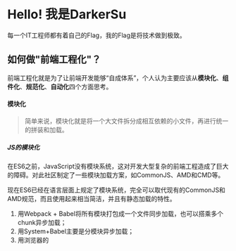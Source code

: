 # Hello! 我是DarkerSu

每一个IT工程师都有着自己的Flag，我的Flag是将技术做到极致。

## 如何做"前端工程化"？

前端工程化就是为了让前端开发能够“自成体系”，个人认为主要应该从**模块化**、**组件化**、**规范化**、**自动化**四个方面思考。

#### 模块化

> 简单来说，模块化就是将一个大文件拆分成相互依赖的小文件，再进行统一的拼装和加载。

##### JS的模块化

在ES6之前，JavaScript没有模块系统，这对开发大型复杂的前端工程造成了巨大的障碍。对此社区制定了一些模块加载方案，如CommonJS、AMD和CMD等。

现在ES6已经在语言层面上规定了模块系统，完全可以取代现有的CommonJS和AMD规范，而且使用起来相当简洁，并且有静态加载的特性。

1. 用Webpack + Babel将所有模块打包成一个文件同步加载，也可以搭乘多个chunk异步加载；
2. 用System+Babel主要是分模块异步加载；
3. 用浏览器的<script type="module">加载。

##### css的模块化

虽然SASS、LESS、Stylus等预处理器实现了CSS的文件拆分，但没有解决CSS模块化的一个重要问题：选择器的全局污染问题。

按道理，一个模块化的文件应该要隐藏内部作用域，只暴露少量接口给使用者。而按照目前预处理器的方式，导入一个CSS模块后，已存在的样式有被覆盖的风险。虽然重写样式是CSS的一个优势，但这并不利于多人协作。

为了避免全局选择器的冲突，需要制定CSS命名风格：

- BEM风格
- Bootstrap风格
- ...

但是这毕竟是弱约束。

从工具层面，社区又创造出Shadow DOM、CSS in JS和CSS Modules三种解决方案。

- Shadow DOM是WebComponents的标准。它能解决全局污染问题，但目前很多浏览器不兼容，对我们来说还很久远；
- CSS in JS是彻底抛弃CSS，使用JS或JSON来写样式。这种方法很激进，不能利用现有的CSS技术，而且处理伪类等问题比较困难；
- CSS Modules仍然使用CSS，只是让JS来管理依赖。它能够最大化地结合CSS生态和JS模块化能力，目前来看是最好的解决方案。Vue的scoped style也算是一种。

##### 资源的模块化

Webpack的强大之处不仅仅在于它统一了JS的各种模块系统，更重要的是它的万能模块加载理念，即所有的资源都可以且也应该模块化。

资源模块化后，优点是：

- **依赖关系单一化**。所有CSS和图片等资源的依赖关系统一走JS路线，无需额外处理CSS预处理器的依赖关系，也不需处理代码迁移时的图片合并、字体图片等路径问题；
- **资源处理集成化**。现在可以用loader对各种资源做各种事情，比如复杂的vue-loader等等；
- **项目结构清晰化**。使用Webpack后，你的项目结构总可以表示成这样的函数： dest = webpack(src, config)。

#### 组件化

> **组件化≠模块化**。模块化只是在文件层面上，对代码或资源的拆分；而组件化是在设计层面上，对UI（用户界面）的拆分。

页面上所有的东西都是组件。页面是个大型组件，可以拆成若干个中型组件，然后中型组件还可以再拆，拆成若干个小型组件，小型组件也可以再拆，直到拆成DOM元素为止。DOM元素可以看成是浏览器自身的组件，作为组件的基本单元。

传统前端框架/类库的思想是先组织DOM，然后把某些可复用的逻辑封装成组件来操作DOM，是DOM优先；而组件化框架/类库的思想是先来构思组件，然后用DOM这种基本单元结合相应逻辑来实现组件，是组件优先。这是两者本质的区别。

其次，组件化实际上是一种按照模板(HTML)+样式(CSS)+逻辑(JS)三位一体的形式**对面向对象的进一步抽象。**

所以我们除了封装组件本身，还要合理处理组件之间的关系，比如 **（逻辑）继承**、**（样式）扩展**、**（模板）嵌套**和**包含**等，这些关系都可以归为**依赖**。

目前市面上的组件化框架很多，主要的有Vue、React、Angular。

#### 规范化

规范化其实是工程化中很重要的一个部分，项目初期规范制定的好坏会直接影响到后期的开发质量。

比如：

**（1）目录结构的制定**

​    目录结构的合理设定，能为项目带来很多优点：

- 有助于提高项目的逻辑结构合理性；
- 对应扩展和合作；

- 方便资源的统一定位管理。

**（2）编码规范**

制定一套良好的编码规范可以增强团队开发协作、提高代码质量。
 推荐参考**aotu**打造的[前端代码规范](https://links.jianshu.com/go?to=https%3A%2F%2Fguide.aotu.io%2Fdocs%2Findex.html)。

编码规范包括

- HTML规范。

  基于 W3C、苹果开发者 等官方文档，并结合团队业务和开发过程中总结的规范约定，让页面HTML代码更具语义性。

- CSS规范。

  统一规范团队 CSS 代码书写风格和使用 CSS 预编译语言语法风格，提供常用媒体查询语句和浏览器私有属性引用，并从业务层面统一规范常用模块的引用。

- JS规范。

  统一规范团队 CSS 代码书写风格和使用 CSS 预编译语言语法风格，提供常用媒体查询语句和浏览器私有属性引用，并从业务层面统一规范常用模块的引用。

- 图片规范。

  了解各种图片格式特性，根据特性制定图片规范，包括但不限于图片的质量约定、图片引入方式、图片合并处理等，旨在从图片层面优化页面性能。

- 命名规范。

  从 目录、图片、HTML/CSS文件、ClassName 的命名等层面约定规范团队的命名习惯，增强团队代码的可读性。

**（3）前后端接口规范**

“基于 Ajax 带来的 SPA 时代”，这种模式下，前后端的分工非常清晰，前后端的关键协作点是 Ajax 接口，引发一个重要问题：前后端的对接界面双方却关注甚少，没有任何接口约定规范情况下各自撸起袖子就是干，导致我们在产品项目开发过程中，前后端的接口联调对接工作量占比在30%-50%左右，甚至会更高。往往前后端接口联调对接及系统间的联调对接都是整个产品项目研发的软肋。

接口规范主要初衷就是规范约定先行，尽量避免沟通联调产生的不必要的问题，让大家身心愉快地专注于各自擅长的领域。

那么，对于这一SPA阶段，前后端分离有几个重要的关注挑战：

- 职责分离

  1. 前后端仅仅通过异步接口(AJAX/JSONP)来编程；
  2. 前后端都各自有自己的开发流程，构建工具，测试集合；
  3. 关注点分离，前后端变得相对独立并松耦合。

  | 后端         | 前端               |
  | ------------ | ------------------ |
  | 提供数据     | 接收数据，返回数据 |
  | 处理业务逻辑 | 处理渲染逻辑       |

- 规范原则

  1. 接口返回数据即显示，前端仅做渲染逻辑处理；
  2. 渲染逻辑禁止跨多个接口调用；
  3. 前端关注交互、渲染逻辑，尽量避免业务逻辑处理的出现；
  4. 请求响应传输数据格式：JSON，JSON数据尽量简单轻量，避免多级JSON的出现；

- 响应格式

  1. 响应基本格式及处理状态值的规范。
     - 基本响应格式
     - 列表响应格式
  2. 特殊内容
     - 下拉框、复选框、单选框统一由后端逻辑判定选中返回给前端展示；
     - 关于Boolean类型，JSON数据传输中一律使用1/0来标示，1为是/True，0为否/False
     - 关于日期类型，JSON数据传输中一律使用字符串，具体日期格式因业务而定；

**（4）文档规范**

**（5）组件管理**

**（6）git分支管理**

**（7）commit描述规范**

**（8）视觉图标规范**

...

#### 自动化

前端工程化的很多脏活累活都应该交给自动化工具来完成。

- 图标合并
- 持续集成
- 自动化构建
- 自动化部署
- 自动化测试

## IDE

> IDE (Integrated Development Environment，**集成开发环境**）是含代码编辑、关键词高亮、智能感应、智能纠错、格式美化、版本管理等功能于一身的“**高级代码编辑器**”

**每个IT工程师都要有自己趁手的IDE，它是我们的武器**

**VSCode 是我日常使用编辑器** 微软出品的轻量级（相对于 Visual Studio 来说）编辑器

- 如果你要走大牛、大咖、逼格的路线，就用 Webstorm
- 如果你走普通、屌丝、低调路线，就用 Sublime
- 如果你走小清新、个性路线，就用 VSCode 或者 Atom
- 如果你面试，最好有一个用的熟悉，其他都会一点

:::warning

**最后注意**：千万不要说你使用 Dreamweaver 或者 notepad++ 写前端代码，会被人鄙视的。

如果你不做 .NET 也不要用 Visual Studio ，不做 Java 也不要用 Eclipse。

Dreamweaver是曾经网页制作的王牌IDE，推崇“**所见即所得**”，用拖拽控件的方式进行网页开发。

但是近几年，**前端开发技术、形式已经发生了根本性的变化**, Dreamweaver现在不是前端开发工程师的主流选择了。

:::

## Visual Studio Code简介

> Visual Studio Code简称VS Code，来自微软公司

![image-20201229212321868](https://i.loli.net/2020/12/29/VTeFb5C2WL8MuQd.png)

**优点:内置功能非常丰富、插件全且安装简单、轻量、有MAC版本**

### VSCode颜色主题

- vs code提供了不同风格的颜色主题
- 在文件→首选项→颜色主题中，将主题改为Light+ (default light)

### ctrl +鼠标滚轮缩放字号

- 如果能用**ctrl＋鼠标滚轮缩放字号**，会非常方便
- 我们需要进行相关的配置，打开配置中心，搜索“滚动”即可

![image-20201229212710815](https://i.loli.net/2020/12/29/PqO53JoLysVt8um.png)

### vscode常用插件

**chinese** 汉化插件

**open in browser** 右键打开浏览器

**Live Server** 开启自动刷新功能

**Prettier** 代码格式化 让代码的展示更加美观

**vscode-icons** 根据文件的后缀名来显示不同的图标

**Bracket Pair Colorizer 2** 以不同颜色显示成对的括号，并用连线标注括号范围。简称**彩虹括号**。

**CSS Peak** 在HTML通过对应标签的名字快速跳转到对应的CSS

**Image preview** 图片预览

### 快捷键

![image-20201229212742850](https://i.loli.net/2020/12/29/pSZRQHgixhzTNVE.png)

**ctrl+c** 复制

**ctrl+V** 粘贴

**ctrl+s** 保存

**ctrl+x**剪切 也可以用于删除整行

**ctrl+z** 返回上一步

**ctrl+y** 撤销返回上一步

**ctrl + f** 查询/替换内容

**Sublime快捷键扩展**

- Sublime是另外一个非常著名的编辑器，Sublime中的快捷键非常的经典，**而VS Code可以集成Sublime的快捷键**
- 需要安装插件，在插件中心搜索Sublime，安装插件即可

![image-20201229212909821](https://i.loli.net/2020/12/29/tDM72wrqhW6oklO.png)

![image-20201229212930396](https://i.loli.net/2020/12/29/cpWkAjHwRidFybJ.png)

#### 跳转操作

**Cmd +Pagedown/Pageup** 在已经打开的多个文件之间进行 非常实用

**Ctrl + Tab** 在已经打开的多个文件之间进行

#### 移动光标

**方向键** 在单个字符之间移动光标 地球人都知道

**Alt＋鼠标点击任意位** 在任意位置，同时出现光标

**Ctrl + D** 将全文中相同的词逐一加入选择

#### 工作区快捷键

**Cmd +B** 显示/隐藏侧边栏 很实用

**Ctrl + \\** 创建多个编辑器

**Cmd + Shift+N** 重新开一个软件的窗口

**Ctrl + W** 关闭当前文件

#### 其他快捷键

**shift + alt + f** 代码格式化快捷键

**shift + alt + ↓** 向下复制一份 ： 选中要复制的内容

#### 鼠标操作

在当前行的位置，鼠标三击，可以选中当前行。

用鼠标单击文件的**行号**，可以选中当前行。

## markdown文件

下载并安装 Typora 进行编写查看 .md 文件